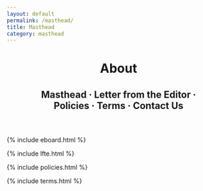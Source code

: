 ```yaml
---
layout: default
permalink: /masthead/
title: Masthead
category: masthead
---
```


<div class="{{ page.title }}">

  <header class="header__about">
    <h1>About</h1>
    <h2>Masthead &middot; Letter from the Editor &middot;<br> Policies &middot; Terms &middot; Contact Us</h2>
  </header>

  {% include eboard.html %}

  {% include lfte.html %}

  {% include policies.html %}

  {% include terms.html %}

  <!-- include contact.html  -->

</div>
